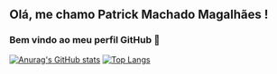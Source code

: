 ## Olá, me chamo Patrick Machado Magalhães ! 
### Bem vindo ao meu perfil GitHub 👋


[![Anurag's GitHub stats](https://github-readme-stats.vercel.app/api?username=patrick2m&show_icons=true&theme=radical)](https://github.com/anuraghazra/github-readme-stats)
[![Top Langs](https://github-readme-stats.vercel.app/api/top-langs/?username=patrick2m&theme=radical&layout=compact)](https://github.com/anuraghazra/github-readme-stats)
<!--
**patrick2m/patrick2m** is a ✨ _special_ ✨ repository because its `README.md` (this file) appears on your GitHub profile.

Here are some ideas to get you started:

- 🔭 I’m currently working on ...
- 🌱 I’m currently learning ...
- 👯 I’m looking to collaborate on ...
- 🤔 I’m looking for help with ...
- 💬 Ask me about ...
- 📫 How to reach me: ...
- 😄 Pronouns: ...
- ⚡ Fun fact: ...
-->
